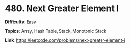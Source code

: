 # 480. Next Greater Element I

**Difficulty**: Easy

**Topics**: Array, Hash Table, Stack, Monotonic Stack

**Link**: https://leetcode.com/problems/next-greater-element-i
